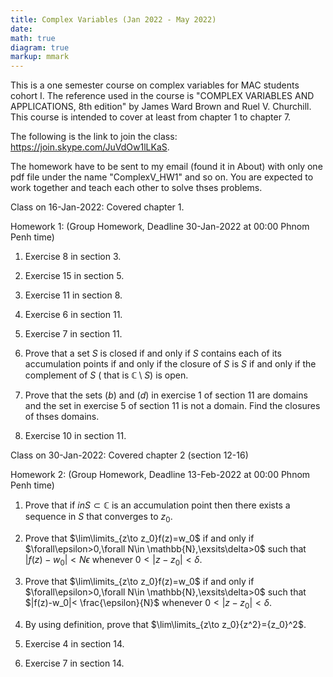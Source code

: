 ```yaml
---
title: Complex Variables (Jan 2022 - May 2022)
date: 
math: true
diagram: true
markup: mmark
---
```

This is a one semester course on complex variables for MAC students cohort I. The reference used in the course is "COMPLEX VARIABLES AND APPLICATIONS, 8th edition" by James Ward Brown and Ruel V. Churchill. This course is intended to cover at least from chapter 1 to chapter 7.

The following is the link to join the class:
<a href="https://join.skype.com/JuVdOw1lLKaS" target="_blank"> https://join.skype.com/JuVdOw1lLKaS</a>.

The homework have to be sent to my email (found it in About) with only one pdf file under the name "ComplexV_HW1" and so on. You are expected to work together and teach each other to solve thses problems.

Class on 16-Jan-2022: Covered chapter 1.

Homework 1: (Group Homework, Deadline 30-Jan-2022 at 00:00 Phnom Penh time)

1. Exercise 8 in section 3.

2. Exercise 15 in section 5.

3. Exercise 11 in section 8.

4. Exercise 6 in section 11.

5. Exercise 7 in section 11.

6. Prove that a set $S$ is closed if and only if $S$ contains each of its accumulation points if and only if the closure of $S$ is $S$ if and only if the complement of $S$ ( that is $\mathbb{C}\setminus S$) is open.

7. Prove that the sets $(b)$ and $(d)$ in exercise 1 of section 11 are domains and the set in exercise 5 of section 11 is not a domain. Find the closures of thses domains.

8. Exercise 10 in section 11.

Class on 30-Jan-2022: Covered chapter 2 (section 12-16)

Homework 2: (Group Homework, Deadline 13-Feb-2022 at 00:00 Phnom Penh time)

1. Prove that if $in S\subset \mathbb{C}$ is an accumulation point then there exists a sequence in $S$ that converges to $z_0$.

2. Prove that $\lim\limits_{z\to z_0}f(z)=w_0$ if and only if $\forall\epsilon>0,\forall N\in \mathbb{N},\exsits\delta>0$ such that $|f(z)-w_0|< N\epsilon$ whenever $0<|z-z_0|<\delta$.

3. Prove that $\lim\limits_{z\to z_0}f(z)=w_0$ if and only if $\forall\epsilon>0,\forall N\in \mathbb{N},\exsits\delta>0$ such that $|f(z)-w_0|< \frac{\epsilon}{N}$ whenever $0<|z-z_0|<\delta$.

4. By using definition, prove that $\lim\limits_{z\to z_0}{z^2}={z_0}^2$.

5. Exercise 4 in section 14.

6. Exercise 7 in section 14. 
























